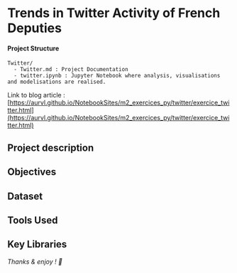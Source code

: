 # Trends in Twitter Activity of French Deputies

#### Project Structure
```
Twitter/
  - Twitter.md : Project Documentation
  - twitter.ipynb : Jupyter Notebook where analysis, visualisations and modelisations are realised.
```
Link to blog article : [https://aurvl.github.io/NotebookSites/m2_exercices_py/twitter/exercice_twitter.html](https://aurvl.github.io/NotebookSites/m2_exercices_py/twitter/exercice_twitter.html)

## Project description

## Objectives

## Dataset

## Tools Used

## Key Libraries

*Thanks & enjoy ! 🎉*
